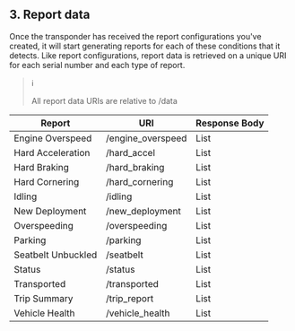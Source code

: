 ## 3. Report data  
Once the transponder has received the report configurations you've created, it will start generating reports for each of these conditions that it detects. Like report configurations, report data is retrieved on a unique URI for each serial number and each type of report.  

> :information_source:  
> 
> All report data URIs are relative to /data  

Report | URI | Response Body 
-------|-----|--------------
Engine Overspeed | /engine_overspeed | List<Engine Overspeed Report>  
Hard Acceleration | /hard_accel | List<Hard Acceleration Report>
Hard Braking | /hard_braking | List<Hard Braking Report>  
Hard Cornering | /hard_cornering | List<Hard Cornering Report>
Idling | /idling | List<Idling Report>
New Deployment | /new_deployment | List<New Deployment> 
Overspeeding | /overspeeding | List<Overspeeding Report>
Parking	| /parking | List<Parking Report>
Seatbelt Unbuckled | /seatbelt | List<Seatbelt Unbuckled Report>
Status | /status | List<Status Report>
Transported	| /transported | List<Transported Report>
Trip Summary | /trip_report | List<Trip Summary Report>
Vehicle Health | /vehicle_health | List<Vehicle Health Report>
